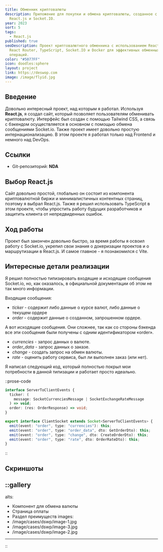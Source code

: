 ```yaml
---
title: Обменник криптовалюты
description: Приложение для покупки и обмена криптовалюты, созданное с помощью
  React.js и Socket.IO.
year: 2023
sort: 5
tags:
  - React.js
published: true
seoDescription: Проект криптовалютного обменника с использованием React.js,
  React Router, TypeScript, Socket.IO и Docker для эффективных обменных
  операций.
color: "#5077FF"
icon: doodles:sphere
layout: project
link: https://deswop.com
image: /image/flyid.jpg
---
```


## Введение

Довольно интересный проект, над которым я работал. Используя **React.js**, я создал сайт, который позволяет пользователям обменивать криптовалюту. Интерфейс был создан с помощью Tailwind CSS, а связь с бэкендом осуществляется в основном с помощью обмена сообщениями Socket.io. Также проект имеет довольно простую интернационализацию. В этом проекте я работал только над Frontend и немного над DevOps.

## Ссылки

- Git-репозиторий: **NDA**

## Выбор React.js

Сайт довольно простой, глобально он состоит из компонента криптовалютной биржи и минималистичных контентных страниц, поэтому я выбрал React.js. Также я решил использовать TypeScript в этом проекте, чтобы упростить работу будущих разработчиков и защитить клиента от непредвиденных ошибок.

## Ход работы

Проект был закончен довольно быстро, за время работы я освоил работу с Socket.io, укрепил свои знания о докеризации проектов и о маршрутизации в React.js. И самое главное - я познакомился с Vite.

## Интересные детали реализации

Я решил полностью типизировать входящие и исходящие сообщения Socket.io, но, как оказалось, в официальной документации об этом не так много информации.

Входящие сообщения:

- _ticker_ - содержит либо данные о курсе валют, либо данные о текущем ордере
- _order_ - содержит данные о созданном, запрошенном ордере.

А вот исходящие сообщения. Они сложнее, так как со стороны бэкенда все эти сообщения были получены с одним идентификатором «order».

- _currencies_ - запрос данных о валюте.
- _order_data_ - запрос данных о заказе.
- _change_ - создать запрос на обмен валюты.
- _rate_ - оценить работу сервиса, был ли выполнен заказ (или нет).

Я написал следующий код, который полностью покрыл мои потребности в данной типизации и работает просто идеально.

::prose-code

```ts
interface ServerToClientEvents {
  ticker: (
    message: SocketCurrenciesMessage | SocketExchangeRateMessage
  ) => void;
  order: (res: OrderResponse) => void;
}

export interface ClientSocket extends Socket<ServerToClientEvents> {
  emit(event: "order", type: "currencies"): this;
  emit(event: "order", type: "order_data", dto: GetOrderDto): this;
  emit(event: "order", type: "change", dto: CreateOrderDto): this;
  emit(event: "order", type: "rate", dto: OrderRateDto): this;
}
```

::

## Скриншоты

::gallery
---
alts:
  - Компонент для обмена валюты
  - Страница оплаты
  - Раздел преимуществ
images:
- /image/cases/dswp/image-1.jpg
- /image/cases/dswp/image-3.jpg
- /image/cases/dswp/image-2.jpg
---
::

